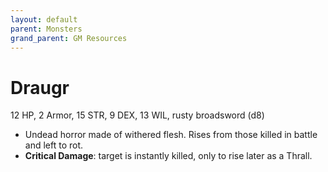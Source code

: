 ```yaml
---
layout: default
parent: Monsters
grand_parent: GM Resources
---
```


# Draugr

12 HP, 2 Armor, 15 STR, 9 DEX, 13 WIL, rusty broadsword (d8)

- Undead horror made of withered flesh. Rises from those killed in battle and left to rot.
- **Critical Damage**: target is instantly killed, only to rise later as a Thrall.
